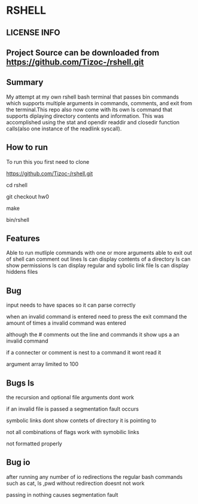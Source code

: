 RSHELL
===
LICENSE INFO
---
Project Source can be downloaded from https://github.com/Tizoc-/rshell.git
----


Summary
---
My attempt at my own rshell bash terminal that passes bin commands which supports multiple arguments in commands, comments, and exit from the terminal.This repo also now come with its own ls command that supports diplaying directory contents and information.
This was accomplished using the stat and opendir readdir and closedir function calls(also one instance of the readlink syscall).

How to run
---
To run this you first need to clone

https://github.com/Tizoc-/rshell.git

cd rshell

git checkout hw0

make

bin/rshell


Features
---
Able to run mutliple commands with one or more arguments
able to exit out of shell
can comment out lines
ls can display contents of a directory 
ls can show permissions
ls can display regular and sybolic link file
ls can display hiddens files 


Bug
---

input needs to have spaces so it can  parse correctly

when an invalid command is entered need to press the exit command the amount of times a invalid command was entered

although the # comments out the line and commands it show ups a an invalid command

if a connecter or comment is nest to a command it wont read it

argument array limited to 100

Bugs ls
---
the recursion and optional file arguments dont work

if an invalid file is passed a segmentation fault occurs  

symbolic links dont show contets of directory it is pointing to

not all combinations of flags work with symobilic links

not formatted properly

Bug io
---
after running any number of io redirections the regular bash commands such as cat, ls ,pwd without redirection doesnt not work

passing in nothing causes segmentation fault
